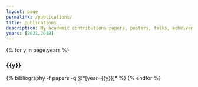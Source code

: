```yaml
---
layout: page
permalink: /publications/
title: publications
description: My academic contributions papers, posters, talks, acheivements.
years: [2021,2018]
---
```


{% for y in page.years %}
  <h3 class="year">{{y}}</h3>
  {% bibliography -f papers -q @*[year={{y}}]* %}
{% endfor %}
